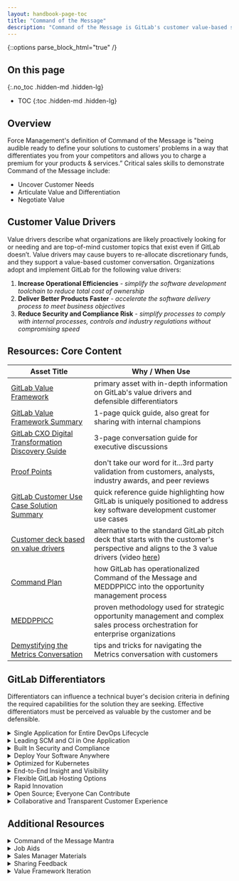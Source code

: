 ```yaml
---
layout: handbook-page-toc
title: "Command of the Message"
description: "Command of the Message is GitLab's customer value-based sales messaging framework and methodology" 
---
```


{::options parse_block_html="true" /}

## On this page
{:.no_toc .hidden-md .hidden-lg}

- TOC
{:toc .hidden-md .hidden-lg}

## Overview

Force Management's definition of Command of the Message is "being audible ready to define your solutions to customers’ problems in a way that differentiates you from your competitors and allows you to charge a premium for your products & services.” Critical sales skills to demonstrate Command of the Message include:
*  Uncover Customer Needs
*  Articulate Value and Differentiation
*  Negotiate Value

## Customer Value Drivers

Value drivers describe what organizations are likely proactively looking for or needing and are top-of-mind customer topics that exist even if GitLab doesn’t. Value drivers may cause buyers to re-allocate discretionary funds, and they support a value-based customer conversation. Organizations adopt and implement GitLab for the following value drivers:
1.  **Increase Operational Efficiencies** - _simplify the software development toolchain to reduce total cost of ownership_
1.  **Deliver Better Products Faster** - _accelerate the software delivery process to meet business objectives_
1.  **Reduce Security and Compliance Risk** - _simplify processes to comply with internal processes, controls and industry regulations without compromising speed_

## Resources: Core Content

| **Asset Title** | **Why / When Use** |
| ------ | ------ |
| [GitLab Value Framework](https://docs.google.com/document/d/1ZNWZ46bAp_Ii1UCl5H1THj6cJehh3qsCGJbZXh9yc9g/edit?usp=sharing) | primary asset with in-depth information on GitLab's value drivers and defensible differentiators |
| [GitLab Value Framework Summary](https://drive.google.com/open?id=1l2g7OJ3mIrCgUlLvwQbtwo-2Eg1lV8rkqUTy9dEoLdc) | 1-page quick guide, also great for sharing with internal champions |
| [GitLab CXO Digital Transformation Discovery Guide](https://drive.google.com/open?id=1balLINV-vnd6-6TYzF3SIIJKrBPUQofVSDgQ5llC2Do) | 3-page conversation guide for executive discussions |
| [Proof Points](/handbook/sales/command-of-the-message/proof-points/) | don't take our word for it...3rd party validation from customers, analysts, industry awards, and peer reviews |
| [GitLab Customer Use Case Solution Summary](https://docs.google.com/document/d/11O13xs0KABA7RSrVlF_Qm9kDRJGtK-LmvJlVGYr0qNM/edit?usp=sharing) | quick reference guide highlighting how GitLab is uniquely positioned to address key software development customer use cases |
| [Customer deck based on value drivers](https://docs.google.com/presentation/d/1SHSmrEs0vE08iqse9ZhEfOQF1UWiAfpWodIE6_fFFLg/edit?usp=sharing) | alternative to the standard GitLab pitch deck that starts with the customer's perspective and aligns to the 3 value drivers (video [here](https://youtu.be/UdaOZ9vvgXM)) |
| [Command Plan](/handbook/sales/command-of-the-message/command-plan/) | how GitLab has operationalized Command of the Message and MEDDPPICC into the opportunity management process |
| [MEDDPPICC](/handbook/sales/meddppicc/) | proven methodology used for strategic opportunity management and complex sales process orchestration for enterprise organizations | 
| [Demystifying the Metrics Conversation](/handbook/sales/command-of-the-message/metrics/) | tips and tricks for navigating the Metrics conversation with customers |

## GitLab Differentiators

Differentiators can influence a technical buyer's decision criteria in defining the required capabilities for the solution they are seeking. Effective differentiators must be perceived as valuable by the customer and be defensible.

<details>
<summary markdown="span">Single Application for Entire DevOps Lifecycle</summary>

-  Complete DevSecOps platform delivered as a single application<br>
-  One interface, one user-model, one data model<br>
-  A software ‘factory’ that supports the entire DevOps lifecycle<br>
-  Deeply integrated, making developers happier and more efficient<br>
-  Centralized collaboration for a wide variety of roles (collaborate without waiting)<br>
</details>

<details>
<summary markdown="span">Leading SCM and CI in One Application</summary>

-  The backbone of a DevOps toolchain in one application<br>
-  Streamlines code review and collaboration<br>
-  Start with SCM or CI (or both)<br>
-  One interface, one user-model, one data model<br>
-  Interoperable with other tools (continue using tools you love!)<br>
-  Proven enterprise scale<br>
</details>

<details>
<summary markdown="span">Built In Security and Compliance</summary>

-  Security features out-of-the-box (code scanning, dependency scanning, secrets detection, etc.)<br>
-  Automated security testing and audit controls to facilitate policy compliance<br>
-  Shift left: move security testing earlier in the development lifecycle; security testing at the point of code commit<br>
-  Developers get immediate feedback about new vulnerabilities they introduce<br>
-  Enables better collaboration between development and security teams<br>
-  One interface, one user-model, one data model for DevSecOps<br>
</details>

<details>
<summary markdown="span">Deploy Your Software Anywhere</summary>

-  Deploy to any environment, any cloud<br>
-  Support for GCP, AWS, Azure, OpenShift, VMWare, On Prem, Bare Metal, etc.<br>
-  Workflow portability: one deployment workflow regardless of destination<br>
</details>

<details>
<summary markdown="span">Optimized for Kubernetes</summary>

-  Enables adoption of modern cloud-native development patterns such as microservices and serverless<br>
-  Minimizes the Kubernetes learning curve by enabling setup and use of clusters from the GitLab user interface<br>
-  View and manage Kubernetes deployment pod details and logs from the GitLab user interface<br>
-  Automatic monitoring of every Kubernetes deployed application and the clusters they are deployed to<br>
-  Built-in canary and incremental deployment strategies with automatic canary metric collection and display<br>
-  Active contributor to the future of cloud native technologies (through the Cloud Native Computing Foundation)<br>
</details>

<details>
<summary markdown="span">End-to-End Insight and Visibility</summary>

-  Common data model uniquely allows for insights across the entire DevSecOps lifecycle<br>
-  Configurable insights dashboard that shows status of work items over time<br>
-  Cycle analytics data helps identify areas of improvement of cycle times<br>
-  Security insights provide a roll-up of vulnerabilities<br>
-  Program level insights help keep projects on-track<br>
</details>

<details>
<summary markdown="span">Flexible GitLab Hosting Options</summary>

-  Use in the cloud or install in your own environment (cloud or on-prem)<br>
-  Feature parity between GitLab.com and self-managed<br>
-  Migrate from one hosting option to another when needs change<br>
-  Implement hybrid hosting models to support scaling (like CI Runners in the cloud)<br>
-  Easy to upgrade and maintain in any environment<br>
</details>

<details>
<summary markdown="span">Rapid Innovation</summary>

-  Releases every month, for 100+ months running<br>
-  A constant stream of new features --> GitLab gets more valuable over time<br>
-  Uniquely transparent product development process; customers, partners and community can contribute<br>
</details>

<details>
<summary markdown="span">Open Source; Everyone Can Contribute</summary>

-  Open core development model allows anyone to contribute to the functionality of the product<br>
-  Uniquely transparent product development process engaging customers, partners and the community<br>
-  Strong and growing community (100K+ organizations and millions of users)<br>
-  Harness open source innovations within the product experience (eg. Prometheus)<br>
</details>

<details>
<summary markdown="span">Collaborative and Transparent Customer Experience</summary>

-  We operationalize our core values into how we develop our product and engage with our community and customers<br>
-  Extreme transparency around roadmaps, issues, company meetings and processes<br>
-  We use GitLab for collaborating with customers in a transparent way, for both issue resolution and roadmap iteration<br>
-  GitLab provides an evolving case study of DevSecOps and agile practices at scale, accessible through the public handbook<br>
</details> 

## Additional Resources

<details>
<summary markdown="span">Command of the Message Mantra</summary>

The Mantra is a framework you can use to clearly demonstrate that you have a complete understanding of your customer's goals, needs, and metrics for success. It also provides you with a customer-focused context to transition from the customer's needs which you have clearly articulated into how GitLab helps meet those needs. The Mantra is also a very good meeting preparation tool to determine how well you know your customer. If you cannot clearly articulate a customer-specific mantra, then you are not ready to progress the deal and you need to do more research. Below is a breakdown of the CoM Mantra framework which can be adjusted and articulated in your own words.

*  What I hear you saying Mr./Ms. Customer is that these are the **Positive Business Outcomes** you’re trying to achieve...
*  In order to achieve these positive business outcomes, we agreed that these are the **Required Capabilities** you’re going to need...
*  And you’ll probably want to measure these required capabilities using these **Metrics** 
*  Let me tell you **How We Do It...**
*  Let me tell you **How We Do It Better/Differently...**
*  But don’t take my word for it...**(Proof Points)**
</details>

<details>
<summary markdown="span">Job Aids</summary>

*  Overview resources
   - Comprehensive [GitLab CoM & MEDDPICC training slide deck](https://drive.google.com/open?id=1bWdV__GwN9WzkidBc0qMFu1GGln3rf5C) (prior to transition to MEDDPPICC)
   - [GitLab CoM & MEDDPICC Participant Guide](https://drive.google.com/open?id=1qSn-PZJ9_mk-dhnRY01BdoeBcrtC7jVr) (prior to transition to MEDDPPICC)
*  Prepare
   - [Pre-Call Plan](https://docs.google.com/document/d/1yjyfvMoDvayZca5hXiIwSHYc9T1M3mTc7ocqzjhqOf8/copy)
*  Discovery
   - [Customer Call Notes Template](https://docs.google.com/document/d/1hlLvfgQMgQS5g2ykEc6eNZP_wZd1M8GSmS-JsN_vICU/copy)
      - You may also choose to utilize the [Role Play Notes](https://docs.google.com/document/d/185a4mI3HMFnV_l6NwrsAndduFFlTvm5tPiIuPVy0ONQ/copy) template
*  Qualify
   - [Capturing "MEDDPPICC" Questions for Deeper Qualification](/handbook/sales/#capturing-meddppicc-questions-for-deeper-qualification)
   - [MEDDPPICC training slides](https://drive.google.com/open?id=1i3D64esfBitwn1ZXKB1-yjs52Z5hMsUggVClUKTcqjk)
   - [MEDDPPICC template](https://docs.google.com/document/d/1WbHoSL4r7S553n90sAEVuSdBNImWfCk3vTJINw2ud8A/copy)
   - [Opportunity Qualifier](https://docs.google.com/document/d/1Tz6bQKD4Ff2-XqpSXRQslD8yvrphwXaL6oEl74DAjeQ/copy)
*  Role Play materials
   - [Role Play Prep Sheet](https://docs.google.com/document/d/1nQ2yH4hg_btFi5XGHhvDjNh9-TKgxAYGO-bLYl8cMdc/copy)
   - [Role Play Notes](https://docs.google.com/document/d/185a4mI3HMFnV_l6NwrsAndduFFlTvm5tPiIuPVy0ONQ/copy)
*  Check out and subscribe to The Audible-Ready Podcast (from Force Management) for insights to help improve your productivity, generate more revenue, and increase competitive win rates on your favorite podcast player
   - [iTunes](https://podcasts.apple.com/us/podcast/the-audible-ready-podcast/id991362894)
   - [SoundCloud](https://soundcloud.com/force-management-1)
   - [Sticher](https://www.stitcher.com/podcast/the-audible-ready-podcast)
   - [Spotify](https://open.spotify.com/show/2JMvuitWVC34R2Kw7fHFDN)
   - [Google Podcast](https://podcasts.google.com/?feed=aHR0cHM6Ly9hdWRpYmxlcmVhZHlwb2RjYXN0LmxpYnN5bi5jb20vcnNz&ved=0CAAQ4aUDahcKEwjA2e2koZXoAhUAAAAAHQAAAAAQCQ)
*  GitLab sales managers may access additional information in the [Force Management Command Center](https://gitlab.lyearn.com/) (password protected since resources contain Force Management intellectual property). In particular, the [Channels](https://gitlab.lyearn.com/#/learner/channels) section of the Force Management Command Center contains supplemental instructional videos, podcasts, and blogs).
</details>

<details>
<summary markdown="span">Sales Manager Materials</summary>

*  Slides for Managers
     - [GitLab Manager Coaching slide deck](https://drive.google.com/open?id=1xxWlYd-YoRa51B5AD1LAdl3x5DsXBxfx) (Aug 2019)
     - [Manager Certification: Training slides & Coaching Best Practices](https://drive.google.com/open?id=1SlbTZf-vuucTIgP757qmF7pBUORPmSLD) (Feb 2020)
     - [Manager Certification: Core Command of the Message concepts for teach back](https://drive.google.com/open?id=1GooZccF_FUUtCDk0qHEfK5NRWBVJrSXq) (Feb 2020)
*  [Manager Coaching & Reinforcement Playbook](https://drive.google.com/open?id=1perfP59qxJlEs9AEkoPt4su23Jwk7IqK) (Feb 2020)
*  [Opportunity Consults Handbook page](/handbook/sales/command-of-the-message/opportunity-consults)
*  [Opportunity Coaching Guide](https://docs.google.com/document/d/1IZA9Fo2SvZOrtUVpXOjwwqs76lKdXFs4hTezbxRq5v8/copy) (Aug 2019)
*  [Coaching & Reinforcement Template](https://drive.google.com/file/d/0B-mC9VLTLN0bTWRUdFlKbVlpUVlia05wOGJQcUNwUVA2elpz/view?usp=sharing) (Feb 2020) 
*  [GitLab CoM & MEDDPICC Fast Start Program Manager Playbook](https://drive.google.com/open?id=1n76gU6whKW51ixMfFvgXoGsq512PsCHG) (Aug 2019) (prior to transition to MEDDPPICC)
*  Featured Command Center training modules (note: course access requires Force Management Command Center license)
     - [Skill/Will Model course](https://gitlab.lyearn.com/#/learner/courses/5b0ec54911bac00011139811/card) (40 minutes)
     - [Coaching Model course](https://gitlab.lyearn.com/#/learner/courses/5b0edb16c6b58400126eb350/card) (39 minutes)
     - Opportunity Coaching Best Practices Series
          - [Opportunity Coaching powered by MEDDPICC](https://gitlab.lyearn.com/#/learner/courses/5b32b9337f8a9800195a8288/card) (21 minutes) (note: does not include 2nd P for Partners)
          - [Selecting the Right Deals](https://gitlab.lyearn.com/#/learner/courses/5e8f67688ab5f033dace51ab/card) (5 minutes)
          - [Establishing a Cadence](https://gitlab.lyearn.com/#/learner/courses/5e8f675b8ab5f087b4ce5197/card) (5 minutes)
          - [Preparing the Seller](https://gitlab.lyearn.com/#/learner/courses/5e8f674a8ab5f06592ce5183/card) (10 minutes)
          - [Preparing Yourself](https://gitlab.lyearn.com/#/learner/courses/5e8f673e8ab5f0f4e2ce514b/card) (17 minutes)
          - [Set the Right Tone and Structure](https://gitlab.lyearn.com/#/learner/courses/5e8f67346ebfcb03b8af93af/card) (10 minutes)
          - [Common Gaps and Adding Value](https://gitlab.lyearn.com/#/learner/courses/5e8f67298ab5f0726cce5119/card) (35 minutes)
          - [Document for Impact](https://gitlab.lyearn.com/#/learner/courses/5e8f671e8ab5f01212ce5105/card) (5 minutes)
</details>

<details>
<summary markdown="span">Sharing Feedback</summary>

Over time, the GitLab Value Framework and associated content above will iterate and evolve. To ensure these changes are easily consumable, iterations will be made on a predictable cadence. We will start with a quarterly cadence. 
*  At the start of the last month of a fiscal quarter, Field Enablement will announce a Call for Feedback to solicit input/feedback on suggested iterations and improvements to the GitLab Value Framework and associated content (but feedback may be submitted at any time)
*  To share feedback, submit an issue using [**this issue template**](https://gitlab.com/gitlab-com/sales-team/field-operations/enablement/-/issues/new?issuable_template=value-framework-feedback)  
*  Field Enablement and Product Marketing leadership will review feedback during the middle of the first month of a new quarter. Additional stakeholders and subject matter experts will be pulled in as appropriate.
*  During this review, Field Enablement and Product Marketing will determine the disposition for each issue submitted with three possible outcomes
   1. Accepted (label: `vff::accepted`) - Value Framework feedback that will be actioned on
   1. Deferred (label: `vff::deferred`) - Value Framework feedback that will be deferred until more information is gathered
   1. Declined (label: `vff::declined`) - Value Framework feedback that is declined (no action will be taken)
*  When the `vff::accepted` label is added, a version label will be applied (`ver::1.1`, `ver::1.2`, etc.) to indicate the version of the Value Framework in which the improvement will be implemented
*  When the improvement has been implemented, the `vff::completed` label will be applied 
*  Around the end of the first month of a new quarter, a summarized update of accepted feedback will be shared with the field and implementation of those updates will be tracked in the issues
</details>

<details>
<summary markdown="span">Value Framework Iteration</summary>

Below is a summary of enhancements made to the GitLab Value Framework and CoM materials since the original version 1.0 launch in Aug 2019.
 
**Version 1.1 (May 2020)**
- Created this stand-alone CoM Handbook page
- Exposed mantra, GitLab value drivers, and differentiators in Handbook
- Adjusted [core content](/handbook/sales/command-of-the-message/#resources-core-content) sharing settings to make available for public consumption
- Integrated Professional Services value proposition into the GitLab Value Framework
- Introduced [Discovery Questions for Selling GitLab Premium/Silver and Ultimate/Gold](/handbook/sales/qualification-questions/#questions-for-selling-gitlab-premiumsilver-and-ultimategold)
- Updated proof points

**Version 1.2 (Aug 2020)**
- More Proactive and Robust Metrics Guidance via [Demystifying the Metrics Conversation](/handbook/sales/command-of-the-message/metrics/) Handbook page
- Changed MEDDPICC to [MEDDPPICC](/handbook/sales/meddppicc/) to reflect importance of understanding Partner influence on opportunities
- MVP release of the [GitLab Customer Use Case Solution Summary](https://docs.google.com/document/d/11O13xs0KABA7RSrVlF_Qm9kDRJGtK-LmvJlVGYr0qNM/edit?usp=sharing) featuring Tier 1 customer use cases
- Content refresh (updated [Proof Points](/handbook/sales/command-of-the-message/proof-points/), new ROI materials, [Discovery and Trap-Setting Questions for Selling GitLab Premium/Silver and Ultimate/Gold](/handbook/sales/qualification-questions/#questions-for-selling-gitlab-premiumsilver-and-ultimategold), and Peach Tech & Fuzz It related updates)
</details>
